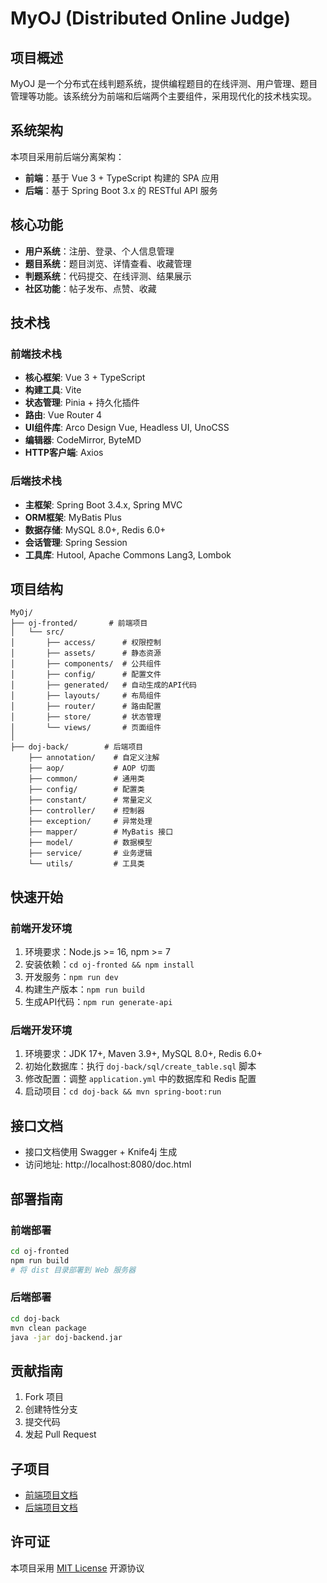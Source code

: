 # MyOJ (Distributed Online Judge)

## 项目概述

MyOJ 是一个分布式在线判题系统，提供编程题目的在线评测、用户管理、题目管理等功能。该系统分为前端和后端两个主要组件，采用现代化的技术栈实现。

## 系统架构

本项目采用前后端分离架构：
- **前端**：基于 Vue 3 + TypeScript 构建的 SPA 应用
- **后端**：基于 Spring Boot 3.x 的 RESTful API 服务

## 核心功能

- **用户系统**：注册、登录、个人信息管理
- **题目系统**：题目浏览、详情查看、收藏管理
- **判题系统**：代码提交、在线评测、结果展示
- **社区功能**：帖子发布、点赞、收藏

## 技术栈

### 前端技术栈
- **核心框架**: Vue 3 + TypeScript
- **构建工具**: Vite
- **状态管理**: Pinia + 持久化插件
- **路由**: Vue Router 4
- **UI组件库**: Arco Design Vue, Headless UI, UnoCSS
- **编辑器**: CodeMirror, ByteMD
- **HTTP客户端**: Axios

### 后端技术栈
- **主框架**: Spring Boot 3.4.x, Spring MVC
- **ORM框架**: MyBatis Plus
- **数据存储**: MySQL 8.0+, Redis 6.0+
- **会话管理**: Spring Session
- **工具库**: Hutool, Apache Commons Lang3, Lombok

## 项目结构

```
MyOj/
├── oj-fronted/       # 前端项目
│   └── src/
│       ├── access/      # 权限控制
│       ├── assets/      # 静态资源
│       ├── components/  # 公共组件
│       ├── config/      # 配置文件
│       ├── generated/   # 自动生成的API代码
│       ├── layouts/     # 布局组件
│       ├── router/      # 路由配置
│       ├── store/       # 状态管理
│       └── views/       # 页面组件
│
├── doj-back/        # 后端项目
    ├── annotation/    # 自定义注解
    ├── aop/           # AOP 切面
    ├── common/        # 通用类
    ├── config/        # 配置类
    ├── constant/      # 常量定义
    ├── controller/    # 控制器
    ├── exception/     # 异常处理
    ├── mapper/        # MyBatis 接口
    ├── model/         # 数据模型
    ├── service/       # 业务逻辑
    └── utils/         # 工具类
```

## 快速开始

### 前端开发环境
1. 环境要求：Node.js >= 16, npm >= 7
2. 安装依赖：`cd oj-fronted && npm install`
3. 开发服务：`npm run dev`
4. 构建生产版本：`npm run build`
5. 生成API代码：`npm run generate-api`

### 后端开发环境
1. 环境要求：JDK 17+, Maven 3.9+, MySQL 8.0+, Redis 6.0+
2. 初始化数据库：执行 `doj-back/sql/create_table.sql` 脚本
3. 修改配置：调整 `application.yml` 中的数据库和 Redis 配置
4. 启动项目：`cd doj-back && mvn spring-boot:run`

## 接口文档
- 接口文档使用 Swagger + Knife4j 生成
- 访问地址: http://localhost:8080/doc.html

## 部署指南

### 前端部署
```bash
cd oj-fronted
npm run build
# 将 dist 目录部署到 Web 服务器
```

### 后端部署
```bash
cd doj-back
mvn clean package
java -jar doj-backend.jar
```

## 贡献指南
1. Fork 项目
2. 创建特性分支
3. 提交代码
4. 发起 Pull Request

## 子项目
- [前端项目文档](oj-fronted/README.md)
- [后端项目文档](doj-back/README.md)

## 许可证
本项目采用 [MIT License](LICENSE) 开源协议
